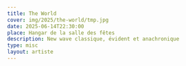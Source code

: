 ```yaml
---
title: The World
cover: img/2025/the-world/tmp.jpg
date: 2025-06-14T22:30:00
place: Hangar de la salle des fêtes
description: New wave classique, évident et anachronique
type: misc
layout: artiste
---
```


